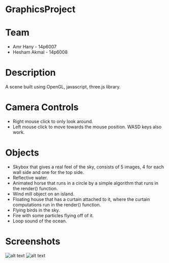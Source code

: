 # GraphicsProject

# Team
- Amr Hany - 14p6007
- Hesham Akmal - 14p6008

# Description
A scene built using OpenGL, javascript, three.js library.

# Camera Controls
- Right mouse click to only look around.
- Left mouse click to move towards the mouse position. WASD keys also work.

# Objects
- Skybox that gives a real feel of the sky, consists of 5 images, 4 for each wall side and one for the top side.
- Reflective water.
- Animated horse that runs in a circle by a simple algorithm that runs in the render() function.
- Wind mill object on an island.
- Floating house that has a curtain attached to it, where the curtain computations run in the render() function.
- Flying birds in the sky.
- Fire with some particles flying off of it.
- Loop sound of the ocean.

# Screenshots
![alt text](https://raw.githubusercontent.com/inertGrey/GraphicsProject/master/screenshots/2.jpg)
![alt text](https://raw.githubusercontent.com/inertGrey/GraphicsProject/master/screenshots/1.jpg)
